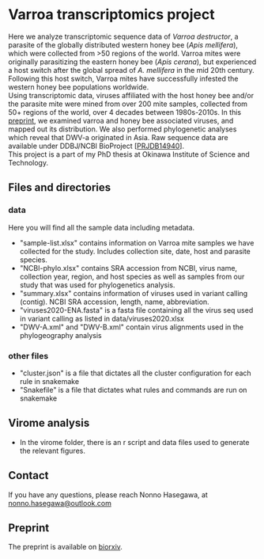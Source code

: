 # Varroa transcriptomics project 
Here we analyze transcriptomic sequence data of _Varroa destructor_, a parasite of the globally distributed western honey bee (_Apis mellifera_), which were collected from >50 regions of the world. Varroa mites were originally parasitizing the eastern honey bee (_Apis cerana_), but experienced a host switch after the global spread of _A. mellifera_ in the mid 20th century. Following this host switch, Varroa mites have successfully infested the western honey bee populations worldwide. <br>
Using transcriptomic data, viruses affiliated with the host honey bee and/or the parasite mite were mined from over 200 mite samples, collected from 50+ regions of the world, over 4 decades between 1980s-2010s. In this [preprint](https://doi.org/10.1101/2023.01.21.525007), we examined varroa and honey bee associated viruses, and mapped out its distribution. We also performed phylogenetic analyses which reveal that DWV-a originated in Asia. 
Raw sequence data are available under DDBJ/NCBI BioProject [[PRJDB14940](https://ddbj.nig.ac.jp/resource/bioproject/PRJDB14940)]. <br>
This project is a part of my PhD thesis at Okinawa Institute of Science and Technology. <br>

## Files and directories 
### data
Here you will find all the sample data including metadata. <br>
- "sample-list.xlsx" contains information on Varroa mite samples we have collected for the study. Includes collection site, date, host and parasite species. <br>
- "NCBI-phylo.xlsx" contains SRA accession from NCBI, virus name, collection year, region, and host species as well as samples from our study that was used for phylogenetics analysis. <br>
- "summary.xlsx" contains information of viruses used in variant calling (contig). NCBI SRA accession, length, name, abbreviation. <br>
- "viruses2020-ENA.fasta" is a fasta file containing all the virus seq used in variant calling as listed in data/viruses2020.xlsx
- "DWV-A.xml" and "DWV-B.xml" contain virus alignments used in the phylogeography analysis

### other files
- "cluster.json" is a file that dictates all the cluster configuration for each rule in snakemake <br>
- "Snakefile" is a file that dictates what rules and commands are run on snakemake <br>

## Virome analysis
- In the virome folder, there is an r script and data files used to generate the relevant figures.

## Contact
If you have any questions, please reach Nonno Hasegawa, at <br>
nonno.hasegawa@outlook.com

## Preprint
The preprint is available on [biorxiv](https://www.biorxiv.org/content/10.1101/2023.01.21.525007v2.abstract).

